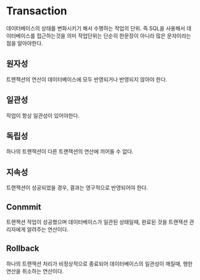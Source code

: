 # Transaction

데이터베이스의 상태를 변화시키기 해서 수행하는 작업의 단위. 즉 SQL을 사용해서 데이터베이스를 접근하는것을 의미
작업단위는 단순히 한문장이 아니라 많은 문자이라는 점을 알아야한다.

<h2>원자성</h2>
트랜잭션의 연산이 데이터베이스에 모두 반영되거나 반영되지 않아야 한다.
<h2>일관성</h2>
작업이 항상 일관성이 있어야한다. 
<h2>독립성</h2>
하나의 트랜잭션이 다른 트랜잭션의 연산에 끼어들 수 없다.
<h2>지속성</h2>
트랜잭션이 성공되었을 경우, 결과는 영구적으로 반영되어야 한다.

<h2>Conmmit</h2>
트랜잭션 작업이 성공했으며 데이터베이스가 일관된 상태일때, 완료된 것을 트랜잭션 관리자에게 알려주는 연산이다.
<h2>Rollback</h2>
하나의 트랜잭션 처리가 비정상적으로 종료되어 데이터베이스의 일관성이 깨질때, 행한 연산을 취소하는 연산이다.

